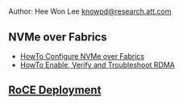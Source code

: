 #
Author: Hee Won Lee <knowpd@research.att.com>

## NVMe over Fabrics

- [HowTo Configure NVMe over Fabrics](https://community.mellanox.com/docs/DOC-2504)  
- [HowTo Enable, Verify and Troubleshoot RDMA](https://community.mellanox.com/docs/DOC-2086)

## [RoCE Deployment](./RoCE_Deployment.md)

